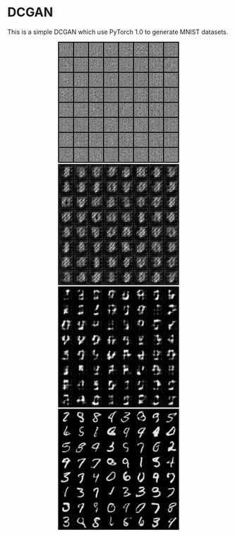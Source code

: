 # DCGAN
This is a simple DCGAN which use PyTorch 1.0 to generate MNIST datasets.

<div align="center">
    <img src="https://raw.githubusercontent.com/kanghuidl/Resources/master/DCGAN/0.png" height="274px">
    <img src="https://raw.githubusercontent.com/kanghuidl/Resources/master/DCGAN/1.png" height="274px">
</div>
<div align="center">
    <img src="https://raw.githubusercontent.com/kanghuidl/Resources/master/DCGAN/2.png" height="274px">
    <img src="https://raw.githubusercontent.com/kanghuidl/Resources/master/DCGAN/3.png" height="274px">
</div>
